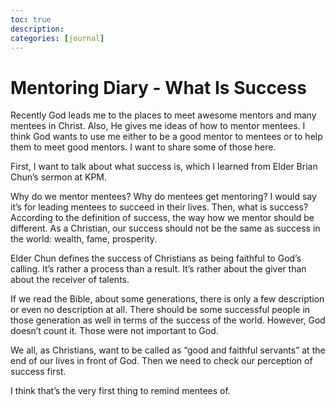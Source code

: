 ```yaml
---
toc: true
description:
categories: [journal]
---
```

# Mentoring Diary - What Is Success

Recently God leads me to the places to meet awesome mentors and many mentees in Christ. Also, He gives me ideas of how to mentor mentees. I think God wants to use me either to be a good mentor to mentees or to help them to meet good mentors. I want to share some of those here.

First, I want to talk about what success is, which I learned from Elder Brian Chun’s sermon at KPM.

Why do we mentor mentees? Why do mentees get mentoring? I would say it’s for leading mentees to succeed in their lives. Then, what is success? According to the definition of success, the way how we mentor should be different. As a Christian, our success should not be the same as success in the world: wealth, fame, prosperity.

Elder Chun defines the success of Christians as being faithful to God’s calling. It’s rather a process than a result. It’s rather about the giver than about the receiver of talents.

If we read the Bible, about some generations, there is only a few description or even no description at all. There should be some successful people in those generation as well in terms of the success of the world. However, God doesn’t count it. Those were not important to God.

We all, as Christians, want to be called as “good and faithful servants” at the end of our lives in front of God. Then we need to check our perception of success first.

I think that’s the very first thing to remind mentees of.